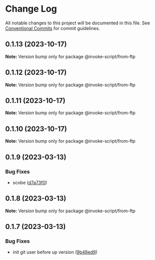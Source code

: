 # Change Log

All notable changes to this project will be documented in this file.
See [Conventional Commits](https://conventionalcommits.org) for commit guidelines.

## 0.1.13 (2023-10-17)

**Note:** Version bump only for package @invoke-script/from-ftp





## 0.1.12 (2023-10-17)

**Note:** Version bump only for package @invoke-script/from-ftp





## 0.1.11 (2023-10-17)

**Note:** Version bump only for package @invoke-script/from-ftp





## 0.1.10 (2023-10-17)

**Note:** Version bump only for package @invoke-script/from-ftp





## 0.1.9 (2023-03-13)


### Bug Fixes

* scobe ([d7a73f0](https://github.com/VladimirKalmykov/invoke-script/commit/d7a73f0))





## 0.1.8 (2023-03-13)

**Note:** Version bump only for package @invoke-script/from-ftp





## 0.1.7 (2023-03-13)


### Bug Fixes

* init git user before up version ([9b48ed9](https://github.com/VladimirKalmykov/invoke-script/commit/9b48ed9))
